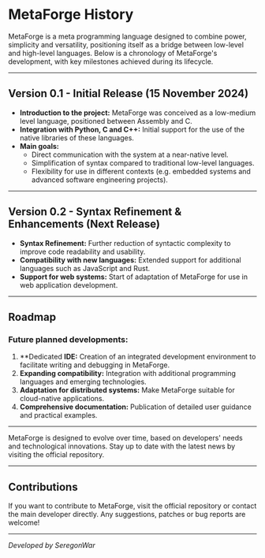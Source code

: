 # MetaForge History

MetaForge is a meta programming language designed to combine power, simplicity and versatility, positioning itself as a bridge between low-level and high-level languages. Below is a chronology of MetaForge's development, with key milestones achieved during its lifecycle.

---

## Version 0.1 - Initial Release (15 November 2024)
- **Introduction to the project:** MetaForge was conceived as a low-medium level language, positioned between Assembly and C.
- **Integration with Python, C and C++:** Initial support for the use of the native libraries of these languages.
- **Main goals:**
  - Direct communication with the system at a near-native level.
  - Simplification of syntax compared to traditional low-level languages.
  - Flexibility for use in different contexts (e.g. embedded systems and advanced software engineering projects).

---

## Version 0.2 - Syntax Refinement & Enhancements (Next Release)
- **Syntax Refinement:** Further reduction of syntactic complexity to improve code readability and usability.
- **Compatibility with new languages:** Extended support for additional languages such as JavaScript and Rust.
- **Support for web systems:** Start of adaptation of MetaForge for use in web application development.

---

## Roadmap
### Future planned developments:
1. **Dedicated **IDE:** Creation of an integrated development environment to facilitate writing and debugging in MetaForge.
2. **Expanding compatibility:** Integration with additional programming languages and emerging technologies.
3. **Adaptation for distributed systems:** Make MetaForge suitable for cloud-native applications.
4. **Comprehensive documentation:** Publication of detailed user guidance and practical examples.

---

MetaForge is designed to evolve over time, based on developers' needs and technological innovations. Stay up to date with the latest news by visiting the official repository.

---

## Contributions
If you want to contribute to MetaForge, visit the official repository or contact the main developer directly. Any suggestions, patches or bug reports are welcome!

---

_Developed by SeregonWar_
